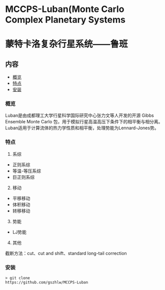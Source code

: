 # MCCPS-Luban(Monte Carlo Complex Planetary Systems
# 蒙特卡洛复杂行星系统——鲁班



## 内容
+ [概览](#概览)
+ [特点](#特点)
+ [安装](#安装)



### 概览
Luban是由成都理工大学行星科学国际研究中心张力文等人开发的开源 Gibbs Ensemble Monte Carlo 包，用于模拟行星高温高压下条件下的相平衡与相分离。
Luban适用于计算流体的热力学性质和相平衡，处理势能为Lennard-Jones势。

### 特点


1. 系综

* 正则系综
* 等温-等压系综
* 巨正则系综

2. 移动

* 平移移动
* 体积移动
* 转移移动

3. 势能

* LJ势能 

4. 其他

截断方法：cut、cut and shift、standard long-tail correction



### 安装
```
> git clone
https://github.com/gszhlw/MCCPS-Luban
```





